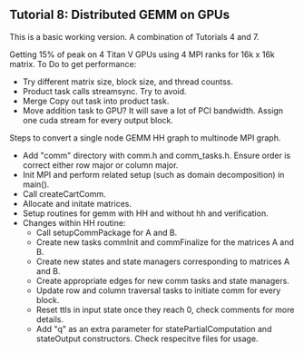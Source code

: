 ## Tutorial 8: Distributed GEMM on GPUs

This is a basic working version. A combination of Tutorials 4 and 7.

Getting 15% of peak on 4 Titan V GPUs using 4 MPI ranks for 16k x 16k matrix. To Do to get performance: 
- Try different matrix size, block size, and thread countss.
- Product task calls streamsync. Try to avoid.
- Merge Copy out task into product task.
- Move addition task to GPU? It will save a lot of PCI bandwidth. Assign one cuda stream for every output block.

Steps to convert a single node GEMM HH graph to multinode MPI graph.
- Add "comm" directory with comm.h and comm_tasks.h. Ensure order is correct either row major or column major.
- Init MPI and perform related setup (such as domain decomposition) in main().
- Call createCartComm.
- Allocate and initate matrices.
- Setup routines for gemm with HH and without hh and verification.
- Changes within HH routine:
    - Call setupCommPackage for A and B.
    - Create new tasks commInit and commFinalize for the matrices A and B.
    - Create new states and state managers corresponding to matrices A and B.
    - Create appropriate edges for new comm tasks and state managers.
    - Update row and column traversal tasks to initiate comm for every block.
    - Reset ttls in input state once they reach 0, check comments for more details.
    - Add "q" as an extra parameter for statePartialComputation and stateOutput constructors. Check respecitve files for usage.
    

